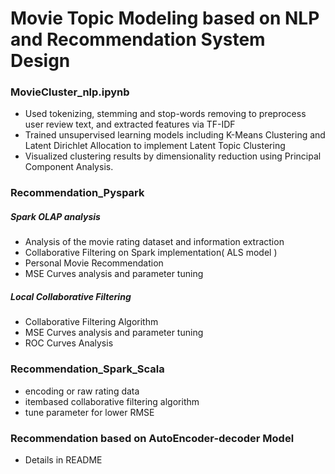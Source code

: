
Movie Topic Modeling based on NLP and Recommendation System Design
====

### MovieCluster_nlp.ipynb
* Used tokenizing, stemming and stop-words removing to preprocess user review text, and extracted features via TF-IDF 
* Trained unsupervised learning models including K-Means Clustering and Latent Dirichlet Allocation to implement Latent Topic Clustering
* Visualized clustering results by dimensionality reduction using Principal Component Analysis.

### Recommendation_Pyspark

##### Spark OLAP analysis 
* Analysis of the movie rating dataset and information extraction
* Collaborative Filtering on Spark implementation( ALS model )
* Personal Movie Recommendation
* MSE Curves analysis and parameter tuning

##### Local Collaborative Filtering
* Collaborative Filtering Algorithm
* MSE Curves analysis and parameter tuning
* ROC Curves Analysis

### Recommendation_Spark_Scala
* encoding or raw rating data
* itembased collaborative filtering algorithm
* tune parameter for lower RMSE

### Recommendation based on AutoEncoder-decoder Model

* Details in README



